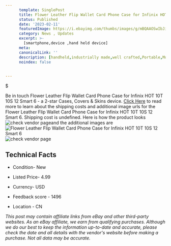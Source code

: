 ```yaml
---
      template: SinglePost
      title: Flower Leather Flip Wallet Card Phone Case for Infinix HOT 10T 10S 12 Smart 6
      status: Published
      date: '2023-02-11'
      featuredImage: https://i.ebayimg.com/thumbs/images/g/mBQAAOSwIbJiqEXs/s-l225.jpg
      category: News , Updates
      excerpt: >-
        [smartphone,device ,hand held device]
      meta:
      canonicalLink: ''
      description: [handheld,industrially made,well crafted,Portable,Mobile,Compact,Convenient,Lightweight,Maneuverable,Man-portable,Miniature,Carriable,Hand-held,Light,Holdable,Transportable,Mobile device,Pocket-sized,On-the-go,Wireless,Cordless,Compact size,Convenient size, smartphone,device ,hand held device]
      noindex: false
      
        
---
```

$

Be in touch Flower Leather Flip Wallet Card Phone Case for Infinix HOT 10T 10S 12 Smart 6 - a 2-star Cases, Covers & Skins device. [Click Here](https://www.ebay.com/itm/325523861178?hash=item4bcabbeeba%3Ag%3AmBQAAOSwIbJiqEXs&mkevt=1&mkcid=1&mkrid=711-53200-19255-0&campid=%253CePNCampaignId%253E&customid=%253CreferenceId%253E&toolid=10049) to read more to learn about the shipping costs and additional image urls for the Flower Leather Flip Wallet Card Phone Case for Infinix HOT 10T 10S 12 Smart 6. Shipping cost is undefined. Here is how the product looks ![check vendor page](https://i.ebayimg.com/thumbs/images/g/mBQAAOSwIbJiqEXs/s-l225.jpg)and the additional images are![Flower Leather Flip Wallet Card Phone Case for Infinix HOT 10T 10S 12 Smart 6](https://i.ebayimg.com/images/g/mBQAAOSwIbJiqEXs/s-l1600.jpg)![check vendor page](https://origin-galleryplus.ebayimg.com/ws/web/325523861178_2_0_1/225x225.jpg,https://origin-galleryplus.ebayimg.com/ws/web/325523861178_3_0_1/225x225.jpg,https://origin-galleryplus.ebayimg.com/ws/web/325523861178_4_0_1/225x225.jpg,https://origin-galleryplus.ebayimg.com/ws/web/325523861178_5_0_1/225x225.jpg,https://origin-galleryplus.ebayimg.com/ws/web/325523861178_6_0_1/225x225.jpg,https://origin-galleryplus.ebayimg.com/ws/web/325523861178_7_0_1/225x225.jpg,https://origin-galleryplus.ebayimg.com/ws/web/325523861178_8_0_1/225x225.jpg,https://origin-galleryplus.ebayimg.com/ws/web/325523861178_9_0_1/225x225.jpg,https://origin-galleryplus.ebayimg.com/ws/web/325523861178_10_0_1/225x225.jpg,https://origin-galleryplus.ebayimg.com/ws/web/325523861178_11_0_1/225x225.jpg,https://origin-galleryplus.ebayimg.com/ws/web/325523861178_12_0_1/225x225.jpg)



 ## Technical Facts 



     
      

 - Condition- New 


      

 - Listed Price- 4.99 


      

 - Currency- USD 


      

 - Feedback score - 1496 


      

 - Location - CN 


      
      

 *_This post may contain affiliate links from eBay and other third-party websites. As an eBay affiliate, we earn from qualifying purchases. Although we do our best to keep the information up-to-date and accurate, please check the date and all details with the vendor's website before making a purchase. Not all data may be accurate._*






